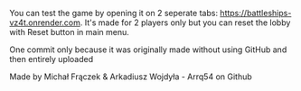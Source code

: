 You can test the game by opening it on 2 seperate tabs: https://battleships-vz4t.onrender.com. It's made for 2 players only but you can reset the lobby with Reset button in main menu.

One commit only because it was originally made without using GitHub and then entirely uploaded 

Made by Michał Frączek & Arkadiusz Wojdyła - Arrq54 on Github
